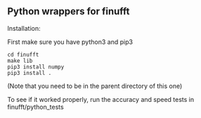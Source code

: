 ## Python wrappers for finufft

Installation:

First make sure you have python3 and pip3

```
cd finufft
make lib
pip3 install numpy
pip3 install .
```

(Note that you need to be in the parent directory of this one)

To see if it worked properly, run the accuracy and speed tests in finufft/python_tests
